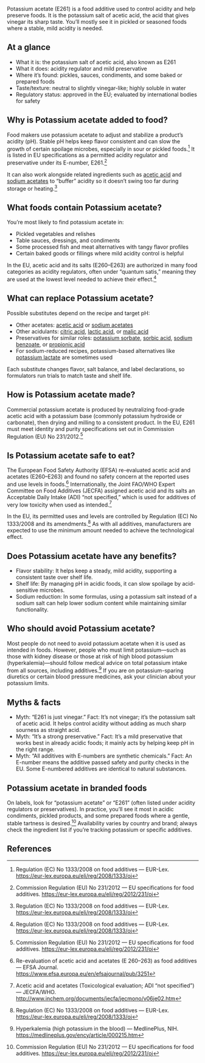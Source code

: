 Potassium acetate (E261) is a food additive used to control acidity and help preserve foods. It is the potassium salt of acetic acid, the acid that gives vinegar its sharp taste. You’ll mostly see it in pickled or seasoned foods where a stable, mild acidity is needed.

<!--more-->

## At a glance
- What it is: the potassium salt of acetic acid, also known as E261
- What it does: acidity regulator and mild preservative
- Where it’s found: pickles, sauces, condiments, and some baked or prepared foods
- Taste/texture: neutral to slightly vinegar-like; highly soluble in water
- Regulatory status: approved in the EU; evaluated by international bodies for safety

## Why is Potassium acetate added to food?
Food makers use potassium acetate to adjust and stabilize a product’s acidity (pH). Stable pH helps keep flavor consistent and can slow the growth of certain spoilage microbes, especially in sour or pickled foods.[^3] It is listed in EU specifications as a permitted acidity regulator and preservative under its E-number, E261.[^1]

It can also work alongside related ingredients such as [acetic acid](/e260-acetic-acid) and [sodium acetates](/e262-sodium-acetates) to “buffer” acidity so it doesn’t swing too far during storage or heating.[^3]

## What foods contain Potassium acetate?
You’re most likely to find potassium acetate in:
- Pickled vegetables and relishes
- Table sauces, dressings, and condiments
- Some processed fish and meat alternatives with tangy flavor profiles
- Certain baked goods or fillings where mild acidity control is helpful

In the EU, acetic acid and its salts (E260–E263) are authorized in many food categories as acidity regulators, often under “quantum satis,” meaning they are used at the lowest level needed to achieve their effect.[^3]

## What can replace Potassium acetate?
Possible substitutes depend on the recipe and target pH:
- Other acetates: [acetic acid](/e260-acetic-acid) or [sodium acetates](/e262-sodium-acetates)
- Other acidulants: [citric acid](/e330-citric-acid), [lactic acid](/e270-lactic-acid), or [malic acid](/e296-malic-acid)
- Preservatives for similar roles: [potassium sorbate](/e202-potassium-sorbate), [sorbic acid](/e200-sorbic-acid), [sodium benzoate](/e211-sodium-benzoate), or [propionic acid](/e280-propionic-acid)
- For sodium-reduced recipes, potassium-based alternatives like [potassium lactate](/e326-potassium-lactate) are sometimes used

Each substitute changes flavor, salt balance, and label declarations, so formulators run trials to match taste and shelf life.

## How is Potassium acetate made?
Commercial potassium acetate is produced by neutralizing food-grade acetic acid with a potassium base (commonly potassium hydroxide or carbonate), then drying and milling to a consistent product. In the EU, E261 must meet identity and purity specifications set out in Commission Regulation (EU) No 231/2012.[^1]

## Is Potassium acetate safe to eat?
The European Food Safety Authority (EFSA) re-evaluated acetic acid and acetates (E260–E263) and found no safety concern at the reported uses and use levels in foods.[^2] Internationally, the Joint FAO/WHO Expert Committee on Food Additives (JECFA) assigned acetic acid and its salts an Acceptable Daily Intake (ADI) “not specified,” which is used for additives of very low toxicity when used as intended.[^4]

In the EU, its permitted uses and levels are controlled by Regulation (EC) No 1333/2008 and its amendments.[^3] As with all additives, manufacturers are expected to use the minimum amount needed to achieve the technological effect.

## Does Potassium acetate have any benefits?
- Flavor stability: It helps keep a steady, mild acidity, supporting a consistent taste over shelf life.
- Shelf life: By managing pH in acidic foods, it can slow spoilage by acid-sensitive microbes.
- Sodium reduction: In some formulas, using a potassium salt instead of a sodium salt can help lower sodium content while maintaining similar functionality.

## Who should avoid Potassium acetate?
Most people do not need to avoid potassium acetate when it is used as intended in foods. However, people who must limit potassium—such as those with kidney disease or those at risk of high blood potassium (hyperkalemia)—should follow medical advice on total potassium intake from all sources, including additives.[^5] If you are on potassium-sparing diuretics or certain blood pressure medicines, ask your clinician about your potassium limits.

## Myths & facts
- Myth: “E261 is just vinegar.” Fact: It’s not vinegar; it’s the potassium salt of acetic acid. It helps control acidity without adding as much sharp sourness as straight acid.
- Myth: “It’s a strong preservative.” Fact: It’s a mild preservative that works best in already acidic foods; it mainly acts by helping keep pH in the right range.
- Myth: “All additives with E-numbers are synthetic chemicals.” Fact: An E-number means the additive passed safety and purity checks in the EU. Some E-numbered additives are identical to natural substances.

## Potassium acetate in branded foods
On labels, look for “potassium acetate” or “E261” (often listed under acidity regulators or preservatives). In practice, you’ll see it most in acidic condiments, pickled products, and some prepared foods where a gentle, stable tartness is desired.[^1] Availability varies by country and brand; always check the ingredient list if you’re tracking potassium or specific additives.

## References
[^1]: Commission Regulation (EU) No 231/2012 — EU specifications for food additives. https://eur-lex.europa.eu/eli/reg/2012/231/oj
[^2]: Re-evaluation of acetic acid and acetates (E 260–263) as food additives — EFSA Journal. https://www.efsa.europa.eu/en/efsajournal/pub/3251
[^3]: Regulation (EC) No 1333/2008 on food additives — EUR-Lex. https://eur-lex.europa.eu/eli/reg/2008/1333/oj
[^4]: Acetic acid and acetates (Toxicological evaluation; ADI “not specified”) — JECFA/WHO. http://www.inchem.org/documents/jecfa/jecmono/v06je02.htm
[^5]: Hyperkalemia (high potassium in the blood) — MedlinePlus, NIH. https://medlineplus.gov/ency/article/000215.htm
